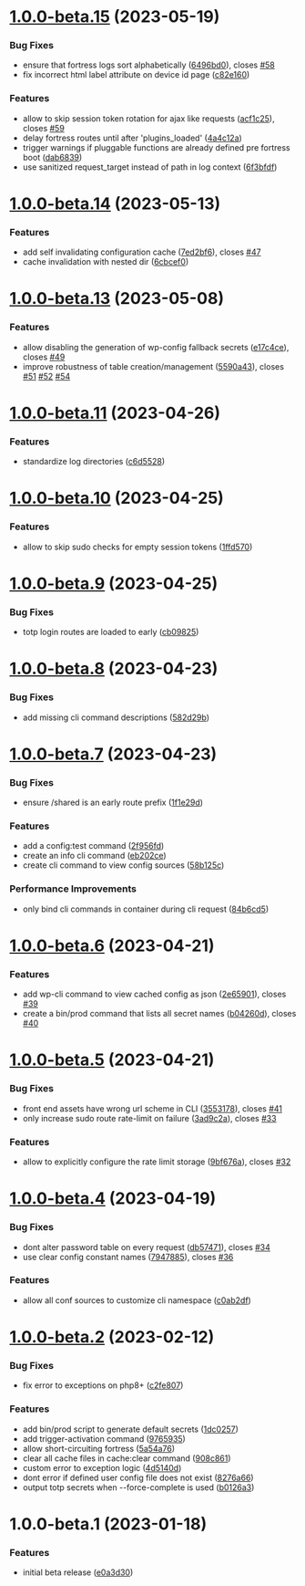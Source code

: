 # [1.0.0-beta.15](https://github.com/snicco/enterprise/compare/1.0.0-beta.14...1.0.0-beta.15) (2023-05-19)


### Bug Fixes

* ensure that fortress logs sort alphabetically ([6496bd0](https://github.com/snicco/enterprise/commit/6496bd06432261617ff6053bfe23a69d20560f5b)), closes [#58](https://github.com/snicco/enterprise/issues/58)
* fix incorrect html label attribute on device id page ([c82e160](https://github.com/snicco/enterprise/commit/c82e160318987ac03a8a5c86ab35ccbb2190440d))


### Features

* allow to skip session token rotation for ajax like requests ([acf1c25](https://github.com/snicco/enterprise/commit/acf1c25e2dfa9fe3d588d0b4477f5df7662d26dd)), closes [#59](https://github.com/snicco/enterprise/issues/59)
* delay fortress routes until after 'plugins_loaded' ([4a4c12a](https://github.com/snicco/enterprise/commit/4a4c12a7c1fb87f24824100a0c9dc4ce276397a7))
* trigger warnings if pluggable functions are already defined pre fortress boot ([dab6839](https://github.com/snicco/enterprise/commit/dab68391a6a73643f8a337291c5fb21ff3bf11c1))
* use sanitized request_target instead of path in log context ([6f3bfdf](https://github.com/snicco/enterprise/commit/6f3bfdf5bc82155f8b103c93bbaad43c1f2feb9a))

# [1.0.0-beta.14](https://github.com/snicco/enterprise/compare/1.0.0-beta.13...1.0.0-beta.14) (2023-05-13)


### Features

* add self invalidating configuration cache ([7ed2bf6](https://github.com/snicco/enterprise/commit/7ed2bf617326da8610c53a537239c0b69175fc6c)), closes [#47](https://github.com/snicco/enterprise/issues/47)
* cache invalidation with nested dir ([6cbcef0](https://github.com/snicco/enterprise/commit/6cbcef0578b38f49561bf8f4378f1cf7f94da30e))

# [1.0.0-beta.13](https://github.com/snicco/enterprise/compare/1.0.0-beta.12...1.0.0-beta.13) (2023-05-08)


### Features

* allow disabling the generation of wp-config fallback secrets ([e17c4ce](https://github.com/snicco/enterprise/commit/e17c4ce5249ec15664f3dcd00d221320065d5e8a)), closes [#49](https://github.com/snicco/enterprise/issues/49)
* improve robustness of table creation/management ([5590a43](https://github.com/snicco/enterprise/commit/5590a43709a3e7784b71a1c38425fc57c951fbb9)), closes [#51](https://github.com/snicco/enterprise/issues/51) [#52](https://github.com/snicco/enterprise/issues/52) [#54](https://github.com/snicco/enterprise/issues/54)

# [1.0.0-beta.11](https://github.com/snicco/enterprise/compare/1.0.0-beta.10...1.0.0-beta.11) (2023-04-26)


### Features

* standardize log directories ([c6d5528](https://github.com/snicco/enterprise/commit/c6d5528d6b0f202f5537bc59520e962e965d95cb))

# [1.0.0-beta.10](https://github.com/snicco/enterprise/compare/1.0.0-beta.9...1.0.0-beta.10) (2023-04-25)


### Features

* allow to skip sudo checks for empty session tokens ([1ffd570](https://github.com/snicco/enterprise/commit/1ffd570fdeef879ddd5cc4db31e0175b7fd9ce47))

# [1.0.0-beta.9](https://github.com/snicco/enterprise/compare/1.0.0-beta.8...1.0.0-beta.9) (2023-04-25)


### Bug Fixes

* totp login routes are loaded to early ([cb09825](https://github.com/snicco/enterprise/commit/cb09825fa4cfb2a756f1e74308f8fdf4969a63d9))

# [1.0.0-beta.8](https://github.com/snicco/enterprise/compare/1.0.0-beta.7...1.0.0-beta.8) (2023-04-23)


### Bug Fixes

* add missing cli command descriptions ([582d29b](https://github.com/snicco/enterprise/commit/582d29b66e1ee75e925cebca0d5bb0c9e677aa8a))

# [1.0.0-beta.7](https://github.com/snicco/enterprise/compare/1.0.0-beta.6...1.0.0-beta.7) (2023-04-23)


### Bug Fixes

* ensure /shared is an early route prefix ([1f1e29d](https://github.com/snicco/enterprise/commit/1f1e29de272bf691868455b43739aae57acf13c0))


### Features

* add a config:test command ([2f956fd](https://github.com/snicco/enterprise/commit/2f956fda655edd83035a622d8e043c4fc0eb63c0))
* create an info cli command ([eb202ce](https://github.com/snicco/enterprise/commit/eb202ce6b141876d28a8e2ce040891e18ad4c4d8))
* create cli command to view config sources ([58b125c](https://github.com/snicco/enterprise/commit/58b125cb8d64fc7faf777f49ad71077df2dd0b9e))


### Performance Improvements

* only bind cli commands in container during cli request ([84b6cd5](https://github.com/snicco/enterprise/commit/84b6cd510f75cdbda1884a037c47aea2d08f7016))

# [1.0.0-beta.6](https://github.com/snicco/enterprise/compare/1.0.0-beta.5...1.0.0-beta.6) (2023-04-21)


### Features

* add wp-cli command to view cached config as json ([2e65901](https://github.com/snicco/enterprise/commit/2e65901987f6c3ab361876f0db80c8998aac04e2)), closes [#39](https://github.com/snicco/enterprise/issues/39)
* create a bin/prod command that lists all secret names ([b04260d](https://github.com/snicco/enterprise/commit/b04260d97bc3e0b910bb4023681c2f30f6617c59)), closes [#40](https://github.com/snicco/enterprise/issues/40)

# [1.0.0-beta.5](https://github.com/snicco/enterprise/compare/1.0.0-beta.4...1.0.0-beta.5) (2023-04-21)


### Bug Fixes

* front end assets have wrong url scheme in CLI ([3553178](https://github.com/snicco/enterprise/commit/35531786329f10a8bbf31cbe2f0a112a9e54c3d0)), closes [#41](https://github.com/snicco/enterprise/issues/41)
* only increase sudo route rate-limit on failure ([3ad9c2a](https://github.com/snicco/enterprise/commit/3ad9c2a8856794f5288f89dba159acd67a59fd79)), closes [#33](https://github.com/snicco/enterprise/issues/33)


### Features

* allow to explicitly configure the rate limit storage ([9bf676a](https://github.com/snicco/enterprise/commit/9bf676a0c2779e354b908c339825982461492902)), closes [#32](https://github.com/snicco/enterprise/issues/32)

# [1.0.0-beta.4](https://github.com/snicco/enterprise/compare/1.0.0-beta.3...1.0.0-beta.4) (2023-04-19)


### Bug Fixes

* dont alter password table on every request ([db57471](https://github.com/snicco/enterprise/commit/db574714e9f28b04617ca7027f314df19c7ff074)), closes [#34](https://github.com/snicco/enterprise/issues/34)
* use clear config constant names ([7947885](https://github.com/snicco/enterprise/commit/79478858e7f915d1bd489c3042aaad827b801572)), closes [#36](https://github.com/snicco/enterprise/issues/36)


### Features

* allow all conf sources to customize cli namespace ([c0ab2df](https://github.com/snicco/enterprise/commit/c0ab2df8913828029433ebb415afc3e649856ce8))

# [1.0.0-beta.2](https://github.com/snicco/enterprise/compare/1.0.0-beta.1...1.0.0-beta.2) (2023-02-12)


### Bug Fixes

* fix error to exceptions on php8+ ([c2fe807](https://github.com/snicco/enterprise/commit/c2fe8078114405cec32b500bc4c014e0ca31cfd1))


### Features

* add bin/prod script to generate default secrets ([1dc0257](https://github.com/snicco/enterprise/commit/1dc0257ae94d70903be436665d02f150894ee4ba))
* add trigger-activation command ([9765935](https://github.com/snicco/enterprise/commit/97659357239829be8c9460d5837c431c82b5d7f9))
* allow short-circuiting fortress ([5a54a76](https://github.com/snicco/enterprise/commit/5a54a769d0a7c8f066f4af8f5ea040c8307280a7))
* clear all cache files in cache:clear command ([908c861](https://github.com/snicco/enterprise/commit/908c861a6ba60fc57f7079febae652c2e1cf18fb))
* custom error to exception logic ([4d5140d](https://github.com/snicco/enterprise/commit/4d5140d451a035a4bb573b152b04ea41c2b163b7))
* dont error if defined user config file does not exist ([8276a66](https://github.com/snicco/enterprise/commit/8276a661a2a4a029b3603bd2efe97765b71dc498))
* output totp secrets when --force-complete is used ([b0126a3](https://github.com/snicco/enterprise/commit/b0126a37071de66b2fae8ead8a5d3b0350c3591d))

# 1.0.0-beta.1 (2023-01-18)


### Features

* initial beta release ([e0a3d30](https://github.com/snicco/enterprise/commit/e0a3d304cfdd00888803cdbe18fb62188f1ee3c1))

